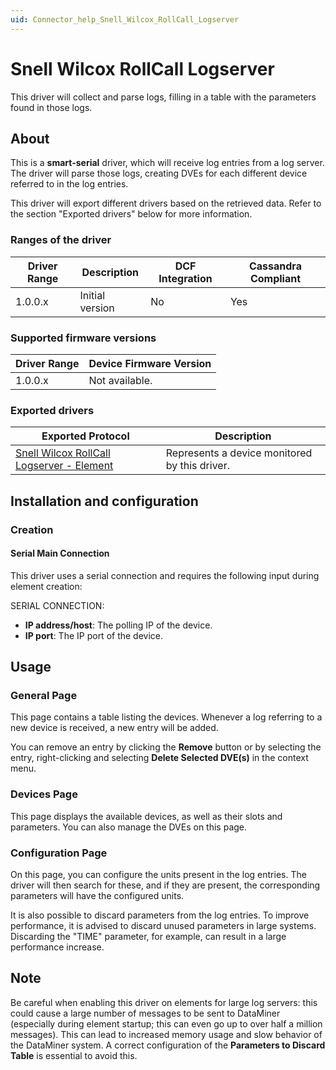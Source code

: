 ```yaml
---
uid: Connector_help_Snell_Wilcox_RollCall_Logserver
---
```


# Snell Wilcox RollCall Logserver

This driver will collect and parse logs, filling in a table with the parameters found in those logs.

## About

This is a **smart-serial** driver, which will receive log entries from a log server. The driver will parse those logs, creating DVEs for each different device referred to in the log entries.

This driver will export different drivers based on the retrieved data. Refer to the section "Exported drivers" below for more information.

### Ranges of the driver

| **Driver Range** | **Description** | **DCF Integration** | **Cassandra Compliant** |
|------------------|-----------------|---------------------|-------------------------|
| 1.0.0.x          | Initial version | No                  | Yes                     |

### Supported firmware versions

| **Driver Range** | **Device Firmware Version** |
|------------------|-----------------------------|
| 1.0.0.x          | Not available.              |

### Exported drivers

| **Exported Protocol**                                                                                                | **Description**                               |
|----------------------------------------------------------------------------------------------------------------------|-----------------------------------------------|
| [Snell Wilcox RollCall Logserver - Element](xref:Connector_help_Snell_Wilcox_RollCall_Logserver_-_Element) | Represents a device monitored by this driver. |

## Installation and configuration

### Creation

#### Serial Main Connection

This driver uses a serial connection and requires the following input during element creation:

SERIAL CONNECTION:

- **IP address/host**: The polling IP of the device.
- **IP port**: The IP port of the device.

## Usage

### General Page

This page contains a table listing the devices. Whenever a log referring to a new device is received, a new entry will be added.

You can remove an entry by clicking the **Remove** button or by selecting the entry, right-clicking and selecting **Delete Selected DVE(s)** in the context menu.

### Devices Page

This page displays the available devices, as well as their slots and parameters. You can also manage the DVEs on this page.

### Configuration Page

On this page, you can configure the units present in the log entries. The driver will then search for these, and if they are present, the corresponding parameters will have the configured units.

It is also possible to discard parameters from the log entries. To improve performance, it is advised to discard unused parameters in large systems. Discarding the "TIME" parameter, for example, can result in a large performance increase.

## Note

Be careful when enabling this driver on elements for large log servers: this could cause a large number of messages to be sent to DataMiner (especially during element startup; this can even go up to over half a million messages).
This can lead to increased memory usage and slow behavior of the DataMiner system. A correct configuration of the **Parameters to Discard Table** is essential to avoid this.
